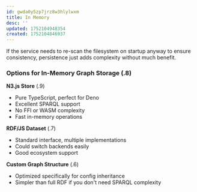 ```yaml
---
id: gwda0y5zp7jrz8w3hlylwxm
title: In Memory
desc: ''
updated: 1752104948354
created: 1752104846937
---
```


If the service needs to re-scan the filesystem on startup anyway to ensure consistency, persistence just adds complexity without much benefit.

### **Options for In-Memory Graph Storage** (.8)

**N3.js Store** (.9)
- Pure TypeScript, perfect for Deno
- Excellent SPARQL support
- No FFI or WASM complexity
- Fast in-memory operations

**RDF/JS Dataset** (.7)
- Standard interface, multiple implementations
- Could switch backends easily
- Good ecosystem support

**Custom Graph Structure** (.6)
- Optimized specifically for config inheritance
- Simpler than full RDF if you don't need SPARQL complexity

